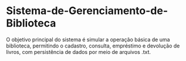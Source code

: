 # Sistema-de-Gerenciamento-de-Biblioteca
O objetivo principal do sistema é simular a operação básica de uma biblioteca, permitindo o cadastro, consulta, empréstimo e devolução de livros, com persistência de dados por meio de arquivos .txt.
